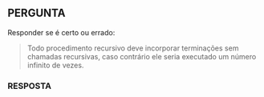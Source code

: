 ## PERGUNTA

Responder se é certo ou errado:

> Todo procedimento recursivo deve incorporar terminações sem chamadas recursivas, caso contrário ele seria executado um número infinito de vezes.

### RESPOSTA
